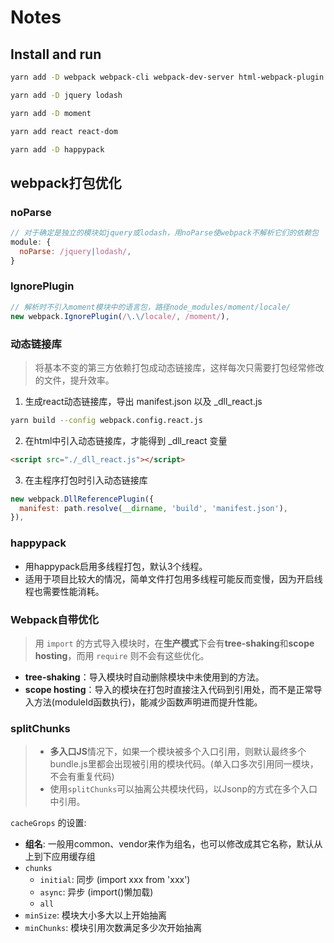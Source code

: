# Notes

## Install and run
```sh
yarn add -D webpack webpack-cli webpack-dev-server html-webpack-plugin babel-loader @babel/core @babel/preset-env @babel/preset-react style-loader css-loader

yarn add -D jquery lodash

yarn add -D moment

yarn add react react-dom

yarn add -D happypack
```

## webpack打包优化

### noParse
```js
// 对于确定是独立的模块如jquery或lodash，用noParse使webpack不解析它们的依赖包
module: {
  noParse: /jquery|lodash/,
}
```

### IgnorePlugin
```js
// 解析时不引入moment模块中的语言包，路径node_modules/moment/locale/
new webpack.IgnorePlugin(/\.\/locale/, /moment/),
```

### 动态链接库

> 将基本不变的第三方依赖打包成动态链接库，这样每次只需要打包经常修改的文件，提升效率。
1. 生成react动态链接库，导出 manifest.json 以及 _dll_react.js
```sh
yarn build --config webpack.config.react.js
```
2. 在html中引入动态链接库，才能得到 _dll_react 变量
```html
<script src="./_dll_react.js"></script>
```
3. 在主程序打包时引入动态链接库
```js
new webpack.DllReferencePlugin({
  manifest: path.resolve(__dirname, 'build', 'manifest.json'),
}),
```

### happypack
- 用happypack启用多线程打包，默认3个线程。
- 适用于项目比较大的情况，简单文件打包用多线程可能反而变慢，因为开启线程也需要性能消耗。

### Webpack自带优化
> 用 `import` 的方式导入模块时，在**生产模式**下会有**tree-shaking**和**scope hosting**，而用 `require` 则不会有这些优化。
- **tree-shaking**：导入模块时自动删除模块中未使用到的方法。
- **scope hosting**：导入的模块在打包时直接注入代码到引用处，而不是正常导入方法(moduleId函数执行)，能减少函数声明进而提升性能。

### splitChunks
> - **多入口JS**情况下，如果一个模块被多个入口引用，则默认最终多个bundle.js里都会出现被引用的模块代码。(单入口多次引用同一模块，不会有重复代码)
> - 使用`splitChunks`可以抽离公共模块代码，以Jsonp的方式在多个入口中引用。

`cacheGrops` 的设置:
- **组名**: 一般用common、vendor来作为组名，也可以修改成其它名称，默认从上到下应用缓存组
- `chunks`
  + `initial`: 同步 (import xxx from 'xxx')
  + `async`: 异步 (import()懒加载)
  + `all`
- `minSize`: 模块大小多大以上开始抽离
- `minChunks`: 模块引用次数满足多少次开始抽离
